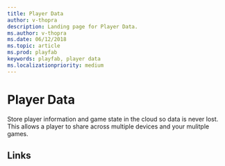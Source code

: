 ```yaml
---
title: Player Data
author: v-thopra
description: Landing page for Player Data.
ms.author: v-thopra
ms.date: 06/12/2018
ms.topic: article
ms.prod: playfab
keywords: playfab, player data
ms.localizationpriority: medium
---
```


# Player Data

Store player information and game state in the cloud so data is never lost.  This allows a player to share across multiple devices and your mulitple games.



## Links